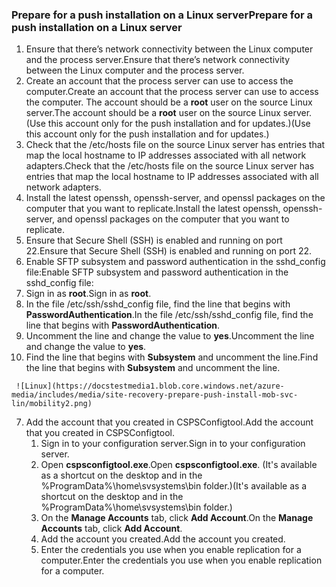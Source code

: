 ### <a name="prepare-for-a-push-installation-on-a-linux-server"></a><span data-ttu-id="e03c3-101">Prepare for a push installation on a Linux server</span><span class="sxs-lookup"><span data-stu-id="e03c3-101">Prepare for a push installation on a Linux server</span></span>

1. <span data-ttu-id="e03c3-102">Ensure that there’s network connectivity between the Linux computer and the process server.</span><span class="sxs-lookup"><span data-stu-id="e03c3-102">Ensure that there’s network connectivity between the Linux computer and the process server.</span></span>
2. <span data-ttu-id="e03c3-103">Create an account that the process server can use to access the computer.</span><span class="sxs-lookup"><span data-stu-id="e03c3-103">Create an account that the process server can use to access the computer.</span></span> <span data-ttu-id="e03c3-104">The account should be a **root** user on the source Linux server.</span><span class="sxs-lookup"><span data-stu-id="e03c3-104">The account should be a **root** user on the source Linux server.</span></span> <span data-ttu-id="e03c3-105">(Use this account only for the push installation and for updates.)</span><span class="sxs-lookup"><span data-stu-id="e03c3-105">(Use this account only for the push installation and for updates.)</span></span>
3. <span data-ttu-id="e03c3-106">Check that the /etc/hosts file on the source Linux server has entries that map the local hostname to IP addresses associated with all network adapters.</span><span class="sxs-lookup"><span data-stu-id="e03c3-106">Check that the /etc/hosts file on the source Linux server has entries that map the local hostname to IP addresses associated with all network adapters.</span></span>
4. <span data-ttu-id="e03c3-107">Install the latest openssh, openssh-server, and openssl packages on the computer that you want to replicate.</span><span class="sxs-lookup"><span data-stu-id="e03c3-107">Install the latest openssh, openssh-server, and openssl packages on the computer that you want to replicate.</span></span>
5. <span data-ttu-id="e03c3-108">Ensure that Secure Shell (SSH) is enabled and running on port 22.</span><span class="sxs-lookup"><span data-stu-id="e03c3-108">Ensure that Secure Shell (SSH) is enabled and running on port 22.</span></span>
6. <span data-ttu-id="e03c3-109">Enable SFTP subsystem and password authentication in the sshd_config file:</span><span class="sxs-lookup"><span data-stu-id="e03c3-109">Enable SFTP subsystem and password authentication in the sshd_config file:</span></span>
  1.  <span data-ttu-id="e03c3-110">Sign in as **root**.</span><span class="sxs-lookup"><span data-stu-id="e03c3-110">Sign in as **root**.</span></span>
  2.  <span data-ttu-id="e03c3-111">In the file /etc/ssh/sshd_config file, find the line that begins with **PasswordAuthentication**.</span><span class="sxs-lookup"><span data-stu-id="e03c3-111">In the file /etc/ssh/sshd_config file, find the line that begins with **PasswordAuthentication**.</span></span>
  3.  <span data-ttu-id="e03c3-112">Uncomment the line and change the value to **yes**.</span><span class="sxs-lookup"><span data-stu-id="e03c3-112">Uncomment the line and change the value to **yes**.</span></span>
  4.  <span data-ttu-id="e03c3-113">Find the line that begins with **Subsystem** and uncomment the line.</span><span class="sxs-lookup"><span data-stu-id="e03c3-113">Find the line that begins with **Subsystem** and uncomment the line.</span></span>

     ![Linux](https://docstestmedia1.blob.core.windows.net/azure-media/includes/media/site-recovery-prepare-push-install-mob-svc-lin/mobility2.png)

7. <span data-ttu-id="e03c3-115">Add the account that you created in CSPSConfigtool.</span><span class="sxs-lookup"><span data-stu-id="e03c3-115">Add the account that you created in CSPSConfigtool.</span></span>
    1.  <span data-ttu-id="e03c3-116">Sign in to your configuration server.</span><span class="sxs-lookup"><span data-stu-id="e03c3-116">Sign in to your configuration server.</span></span>
    2.  <span data-ttu-id="e03c3-117">Open **cspsconfigtool.exe**.</span><span class="sxs-lookup"><span data-stu-id="e03c3-117">Open **cspsconfigtool.exe**.</span></span> <span data-ttu-id="e03c3-118">(It's available as a shortcut on the desktop and in the %ProgramData%\home\svsystems\bin folder.)</span><span class="sxs-lookup"><span data-stu-id="e03c3-118">(It's available as a shortcut on the desktop and in the %ProgramData%\home\svsystems\bin folder.)</span></span>
    3.  <span data-ttu-id="e03c3-119">On the **Manage Accounts** tab, click **Add Account**.</span><span class="sxs-lookup"><span data-stu-id="e03c3-119">On the **Manage Accounts** tab, click **Add Account**.</span></span>
    4.  <span data-ttu-id="e03c3-120">Add the account you created.</span><span class="sxs-lookup"><span data-stu-id="e03c3-120">Add the account you created.</span></span> 
    5.  <span data-ttu-id="e03c3-121">Enter the credentials you use when you enable replication for a computer.</span><span class="sxs-lookup"><span data-stu-id="e03c3-121">Enter the credentials you use when you enable replication for a computer.</span></span>


